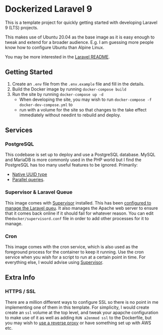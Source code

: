 # Dockerized Laravel 9
This is a template project for quickly getting started with developing Laravel 9 (LTS) projects.

This makes use of Ubuntu 20.04 as the base image as it is easy enough to tweak and extend for a 
broader audience. E.g.
I am guessing more people know how to configure Ubuntu than Alpine Linux.

You may be more interested in the [Laravel README](./laravel.md).

## Getting Started

1. Create an `.env` file from the `.env.example` file and fill in the details.
1. Build the Docker image by running `docker-compose build`
1. Run the site by running `docker-compose up -d`
    * When developing the site, you may wish to run `docker-compose -f docker-dev-compose.yml` to 
    * run with a volume
for the site so that changes to the take effect immediately without needint to rebuild and deploy.


## Services

### PostgreSQL
This codebase is set up to deploy and use a PostgreSQL database. MySQL and MariaDB is more commonly 
used in the PHP
world but I find the PostgreSQL has too many useful features to be ignored. Primarily:

 * [Native UUID type](https://www.postgresql.org/docs/9.1/datatype-uuid.html)
 * [Parallel queries](https://blog.programster.org/postgresql-parallel-queries).


### Supervisor & Laravel Queue
This image comes with [Supervisor](http://supervisord.org/) installed. 
This has been [configured to manage the
Laravel queu](https://blog.programster.org/getting-started-with-laravel-queues-and-background-jobs). 
It also manages the Apache web server to ensure that it comes back online if it should fail for 
whatever reason. You can edit the`docker/supervisord.conf` file in order to add other processes for 
it to manage.


### Cron
This image comes with the cron service, which is also used as the foreground process for the 
container to keep it running. Use the cron service when you wish for a script to run at a certain 
point in time. For everything else, I would advise using [Supervisor](http://supervisord.org/).


## Extra Info

### HTTPS / SSL
There are a million different ways to configure SSL so there is no point in me implementing one of 
them in this template. For simplicity, I would create create an `ssl` volume at the top level, and 
tweak your apapche configuration to make use of it as well as adding `RUN a2enmod ssl` to the 
Dockerfile, but you may wish to 
[use a reverse proxy](https://blog.programster.org/jwilder-reverse-proxy-with-wildcard-ssl) or have 
something set up with AWS etc.

